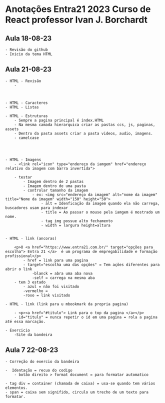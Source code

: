 # Anotações Entra21 2023 Curso de React professor Ivan J. Borchardt

## Aula 18-08-23

    - Revisão do github
    - Inicio da tema HTML

## Aula 21-08-23

    - HTML - Revisão
        -



    - HTML - Caracteres
    - HTML - Listas

    - HTML - Estruturas
        - Sempre a pagina principal é index.HTML
        - Na mesma camada hierarquica criar as pastas ccs, js, paginas, assets
        - Dentro da pasta assets criar a pasta videos, audio, imagens.
        - camelcase




    - HTML - Imagens
        - <link rel="icon" type="endereço da iamgem" href="endereço relativo da imagem com barra invertida">

        - testar
            - Imagem dentro de 2 pastas
            - Imagem dentro de uma pasta
            - controlar tamanho da imagem
                - ex: <img src="endereço da imagem" alt="nome da imagem" title="Nome da imagem" width="150" height="50">
                    - alt = Idenficação da imagem quando ela não carrega, buscadores usam para indexar
                    - title = Ao passar o mouse pela iamgem é mostrado um nome.
                    - tag img possue alto fechamento
                    - width = largura height=altura


    - HTML - link (ancoras)

        <p>O <a href="https://www.entra21.com.br/" target="opções para escolha"> Entra 21 </a>  é um programa de empregabilidade e formação profissional</p>
            - href = link para uma pagina
            - target="escolha uma das opções" = Tem ações diferentes para abrir o link
                -blanck = abra uma aba nova
                -self = carrega na mesma aba
        - tem 3 estado
            - azul = não foi visitado
            -vermelho =
            -roxo = link visitado

    - HTML - link (link para u mbookmark da propria pagina)

        - <p><a href="#titulo"> Link para o top da pagina </a></p>
        - id="titulo" = nunca repetir o id em uma pagina = rola a pagina até essa marcação.

    - Exercicio
        -Site da bandeira

## Aula 7 22-08-23

    - Correção do exercio da bandeira

    -  Identação = recuo do codigo
        - botão direito > format document = para formatar automatico

    - tag div = container (chamada de caixa) = usa-se quando tem vários elementos.
    - span = caixa sem signifido, circulo um trecho de um texto para formatar.

